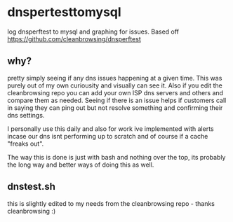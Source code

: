 # dnspertesttomysql
log dnsperftest to mysql and graphing for issues. Based off https://github.com/cleanbrowsing/dnsperftest 

## why? 

pretty simply seeing if any dns issues happening at a given time. This was purely out of my own curiousity and visually can see it. Also if you edit the cleanbrowsing repo you can add your own ISP dns servers and others and compare them as needed. Seeing if there is an issue helps if customers call in saying they can ping out but not resolve something and confirming their dns settings. 

I personally use this daily and also for work ive implemented with alerts incase our dns isnt performing up to scratch and of course if a cache "freaks out". 

The way this is done is just with bash and nothing over the top, its probably the long way and better ways of doing this as well. 

##  	dnstest.sh

this is slightly edited to my needs from the cleanbrowsing repo - thanks cleanbrowsing :) 

